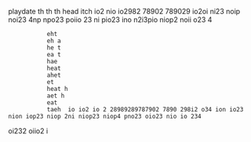 playdate 
        th 
           th
             th
               head itch io2 nio io2982 78902 789029 io2oi ni23 noip noi23 4np npo23 poiio 23 ni pio23 ino n2i3pio niop2 noii o23 4 

               eht 
               eh a
               he t
               ea t
               hae
               heat 
               ahet 
               et 
               heat h
               aet h
               eat 
               taeh  io io2 io 2 28989289787902 7890 298i2 o34 ion io23 nion iop23 niop 2ni niop23 niop4 pno23 oio23 nio io 234 

oi232 oiio2 i  
